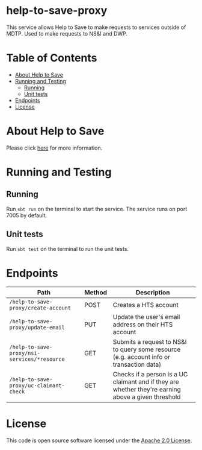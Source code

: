 help-to-save-proxy
==================

This service allows Help to Save to make requests to services outside of MDTP. Used to make requests to NS&I and DWP.

Table of Contents
=================

* [About Help to Save](#about-help-to-save)
* [Running and Testing](#running-and-testing)
   * [Running](#running)
   * [Unit tests](#unit-tests)
* [Endpoints](#endpoints)
* [License](#license)

About Help to Save
==================
Please click [here](https://github.com/hmrc/help-to-save#about-help-to-save) for more information.

Running and Testing
===================

Running
-------

Run `sbt run` on the terminal to start the service. 
The service runs on port 7005 by default.  

Unit tests                                              
----------                                              
Run `sbt test` on the terminal to run the unit tests.   


Endpoints
=========

| Path                                                          | Method            | Description  |
| --------------------------------------------------------------| ------------------| -------------|
|`/help-to-save-proxy/create-account`                           |        POST       | Creates a HTS account|
|`/help-to-save-proxy/update-email`                             |        PUT        | Update the user's email address on their HTS account|
|`/help-to-save-proxy/nsi-services/*resource`                   |        GET        | Submits a request to NS&I to query some resource (e.g. account info or transaction data)|
|`/help-to-save-proxy/uc-claimant-check`                        |        GET        | Checks if a person is a UC claimant and if they are whether they're earning above a given threshold|


License
=======

This code is open source software licensed under the [Apache 2.0 License]("http://www.apache.org/licenses/LICENSE-2.0.html").
